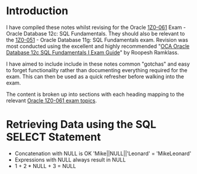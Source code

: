 # Introduction

I have compiled these notes whilst revising for the Oracle [1Z0-061](https://education.oracle.com/pls/web_prod-plq-dad/db_pages.getpage?page_id=5001&get_params=p_exam_id:1Z0-061) Exam - Oracle Database 12c: SQL Fundamentals. They should also be relevant to the [1Z0-051](https://education.oracle.com/pls/web_prod-plq-dad/db_pages.getpage?page_id=5001&get_params=p_exam_id:1Z0-051) - Oracle Database 11g: SQL Fundamentals exam. Revision was most conducted using the excellent and highly recommended "[OCA Oracle Database 12c SQL Fundamentals I Exam Guide](http://www.amazon.com/Oracle-Database-Fundamentals-Guide-1Z0-061/dp/0071820280)" by Roopesh Ramklass.

I have aimed to include include in these notes common "gotchas" and easy to forget functionality rather than documenting everything required for the exam. This can then be used as a quick refresher before walking into the exam.

The content is broken up into sections with each heading mapping to the relevant [Oracle 1Z0-061 exam topics](https://education.oracle.com/pls/web_prod-plq-dad/db_pages.getpage?page_id=5001&get_params=p_exam_id:1Z0-061).

# Retrieving Data using the SQL SELECT Statement

* Concatenation with NULL is OK
    'Mike||NULL||'Leonard' = 'MikeLeonard'
* Expressions with NULL always result in NULL
*   1 + 2 * NULL + 3 = NULL
